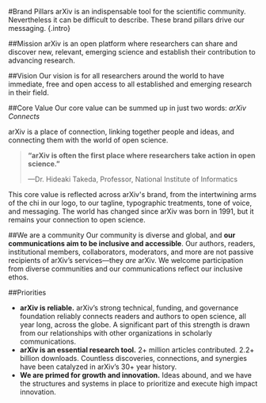 #Brand Pillars
arXiv is an indispensable tool for the scientific community. Nevertheless it can be difficult to describe. These brand pillars drive our messaging.
{.intro}

##Mission
arXiv is an open platform where researchers can share and discover new, relevant, emerging science and establish their contribution to advancing research.

##Vision
Our vision is for all researchers around the world to have immediate, free and open access to all established and emerging research in their field.

##Core Value
Our core value can be summed up in just two words: *arXiv Connects*

arXiv is a place of connection, linking together people and ideas, and connecting them with the world of open science.

> **“arXiv is often the first place where researchers take action in open science.”**
>
> —Dr. Hideaki Takeda, Professor, National Institute of Informatics

This core value is reflected across arXiv's brand, from the intertwining arms of the chi in our logo, to our tagline, typographic treatments, tone of voice, and messaging. The world has changed since arXiv was born in 1991, but it remains your connection to open science.

##We are a community
Our community is diverse and global, and **our communications aim to be inclusive and accessible**. Our authors, readers, institutional members, collaborators, moderators, and more are not passive recipients of arXiv’s services—they *are* arXiv. We welcome participation from diverse communities and our communications reflect our inclusive ethos.

##Priorities

- **arXiv is reliable.** arXiv’s strong technical, funding, and governance foundation reliably connects readers and authors to open science, all year long, across the globe. A significant part of this strength is drawn from our relationships with other organizations in scholarly communications.
- **arXiv is an essential research tool.** 2+ million articles contributed. 2.2+ billion downloads. Countless discoveries, connections, and synergies have been catalyzed in arXiv’s 30+ year history.
- **We are primed for growth and innovation.** Ideas abound, and we have the structures and systems in place to prioritize and execute high impact innovation.

